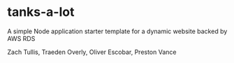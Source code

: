 # tanks-a-lot
A simple Node application starter template for a dynamic website backed by AWS RDS

Zach Tullis, 
Traeden Overly, 
Oliver Escobar, 
Preston Vance
 
